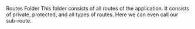 Routes Folder
This folder consists of all routes of the application. It consists of private, protected, and all types of routes. Here we can even call our sub-route.